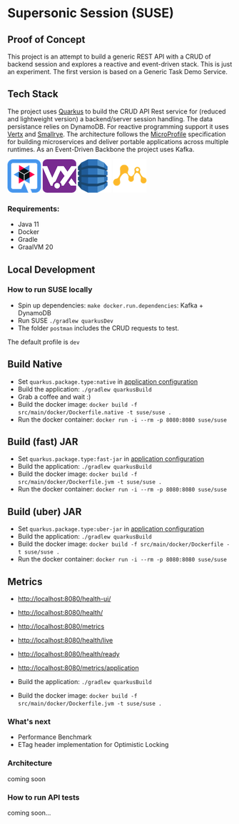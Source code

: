 # Supersonic Session (SUSE)
## Proof of Concept

This project is an attempt to build a generic REST API with a CRUD of backend session and explores a reactive and event-driven stack. 
This is just an experiment. The first version is based on a Generic Task Demo Service.

## Tech Stack

The project uses [Quarkus](https://quarkus.io/) to build the CRUD API Rest service for (reduced and lightweight version) a backend/server session handling. The data persistance relies on DynamoDB. For reactive programming support it uses [Vertx](https://vertx.io/) and [Smallrye](https://smallrye.io/). The architecture follows the [MicroProfile](https://projects.eclipse.org/projects/technology.microprofile) specification for building microservices and deliver portable applications across multiple runtimes.
As an Event-Driven Backbone the project uses Kafka.  

![](./documentation/images/quarkus.png#250x) ![](./documentation/images/vertx.png#250x) ![](./documentation/images/dynamodb.png#250x) ![](./documentation/images/microprofile.png#250x)

### Requirements:

- Java 11
- Docker
- Gradle
- GraalVM 20

## Local Development

### How to run SUSE locally
- Spin up dependencies: `make docker.run.dependencies`: Kafka + DynamoDB
- Run SUSE `./gradlew quarkusDev`  
- The folder `postman` includes the CRUD requests to test.

The default profile is `dev`

## Build Native

- Set `quarkus.package.type:native` in [application configuration](./src/main/resources/application.yaml) 
- Build the application: `./gradlew quarkusBuild`
- Grab a coffee and wait :)
- Build the docker image: `docker build -f src/main/docker/Dockerfile.native -t suse/suse .`
- Run the docker container: `docker run -i --rm -p 8080:8080 suse/suse`

## Build (fast) JAR

- Set `quarkus.package.type:fast-jar` in [application configuration](./src/main/resources/application.yaml) 
- Build the application: `./gradlew quarkusBuild`
- Build the docker image: `docker build -f src/main/docker/Dockerfile.jvm -t suse/suse .`
- Run the docker container: `docker run -i --rm -p 8080:8080 suse/suse`

## Build (uber) JAR

- Set `quarkus.package.type:uber-jar` in [application configuration](./src/main/resources/application.yaml) 
- Build the application: `./gradlew quarkusBuild`
- Build the docker image: `docker build -f src/main/docker/Dockerfile -t suse/suse .`
- Run the docker container: `docker run -i --rm -p 8080:8080 suse/suse`

## Metrics

- [http://localhost:8080/health-ui/](http://localhost:8080/health-ui/)
- [http://localhost:8080/health/](http://localhost:8080/health/)
- [http://localhost:8080/metrics](http://localhost:8080/metrics)
- [http://localhost:8080/health/live](http://localhost:8080/health/live)
- [http://localhost:8080/health/ready](http://localhost:8080/health/ready)
- [http://localhost:8080/metrics/application](http://localhost:8080/metrics/application)


- Build the application: `./gradlew quarkusBuild`
- Build the docker image: `docker build -f src/main/docker/Dockerfile.jvm -t suse/suse .`


### What's next
- Performance Benchmark
- ETag header implementation for Optimistic Locking

### Architecture
coming soon

### How to run API tests
coming soon...
